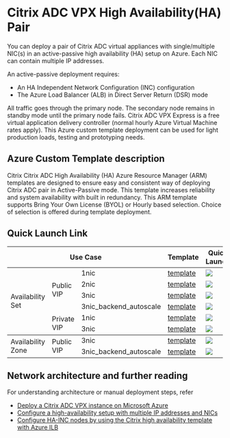 # Citrix ADC VPX High Availability(HA) Pair

You can deploy a pair of  Citrix ADC virtual appliances with single/multiple NIC(s) in an active-passive high availability (HA) setup on Azure. Each NIC can contain multiple IP addresses.

An active-passive deployment requires:

* An HA Independent Network Configuration (INC) configuration
* The Azure Load Balancer (ALB) in Direct Server Return (DSR) mode

All traffic goes through the primary node. The secondary node remains in standby mode until the primary node fails.
Citrix ADC VPX Express is a free virtual application delivery controller (normal hourly Azure Virtual Machine rates apply). This Azure custom template deployment can be used for light production loads, testing and prototyping needs.

## Azure Custom Template description

Citrix Citrix ADC High Availability (HA) Azure Resource Manager (ARM) templates are designed to ensure easy and consistent way of deploying Citrix ADC pair in Active-Passive mode. This template increases reliability and system availability with built in redundancy. This ARM template supports Bring Your Own License (BYOL) or Hourly based selection. Choice of selection is offered during template deployment.

## Quick Launch Link
<table>
  <thead>
    <tr>
      <th colspan="3">Use Case</th>
      <th>Template</th>
      <th>Quick Launch</th>
    </tr>
  </thead>
  <tbody>
    <tr>
      <td rowspan="6">Availability Set</td>
      <td rowspan="4">Public VIP</td>
      <td>1nic</td>
      <td>
        <a href="./availability_set/public_vip/1nic">template</a>
      </td>
      <td>
        <a
          href="https://portal.azure.com/#create/Microsoft.Template/uri/https%3A%2F%2Fraw.githubusercontent.com%2Fcitrix%2Fnetscaler-azure-templates%2Fmaster%2Ftemplates%2Fhigh_availability%2Favailability_set%2Fpublic_vip%2F1nic%2FmainTemplate.json" target="_blank" rel="noopener noreferrer"
        >
          <img src="http://azuredeploy.net/deploybutton.png" />
        </a>
      </td>
    </tr>
    <tr>
      <td>2nic</td>
      <td>
        <a href="./availability_set/public_vip/2nic">template</a>
      </td>
      <td>
        <a
          href="https://portal.azure.com/#create/Microsoft.Template/uri/https%3A%2F%2Fraw.githubusercontent.com%2Fcitrix%2Fnetscaler-azure-templates%2Fmaster%2Ftemplates%2Fhigh_availability%2Favailability_set%2Fpublic_vip%2F2nic%2FmainTemplate.json" target="_blank" rel="noopener noreferrer"
        >
          <img src="http://azuredeploy.net/deploybutton.png" />
        </a>
      </td>
    </tr>
    <tr>
      <td>3nic</td>
      <td>
        <a href="./availability_set/public_vip/3nic">template</a>
      </td>
      <td>
        <a
          href="https://portal.azure.com/#create/Microsoft.Template/uri/https%3A%2F%2Fraw.githubusercontent.com%2Fcitrix%2Fnetscaler-azure-templates%2Fmaster%2Ftemplates%2Fhigh_availability%2Favailability_set%2Fpublic_vip%2F3nic%2FmainTemplate.json" target="_blank" rel="noopener noreferrer"
        >
          <img src="http://azuredeploy.net/deploybutton.png" />
        </a>
      </td>
    </tr>
    <tr>
      <td>3nic_backend_autoscale</td>
      <td>
        <a href="./availability_set/public_vip/3nic_backend_autoscale"
          >template</a
        >
      </td>
      <td>
        <a
          href="https://portal.azure.com/#create/Microsoft.Template/uri/https%3A%2F%2Fraw.githubusercontent.com%2Fcitrix%2Fnetscaler-azure-templates%2Fmaster%2Ftemplates%2Fhigh_availability%2Favailability_set%2Fpublic_vip%2F3nic_backend_autoscale%2FmainTemplate.json" target="_blank" rel="noopener noreferrer"
        >
          <img src="http://azuredeploy.net/deploybutton.png" />
        </a>
      </td>
    </tr>
    <tr>
      <td rowspan="2">Private VIP</td>
      <td>1nic</td>
      <td>
        <a href="./availability_set/private_vip/1nic">template</a>
      </td>
      <td>
        <a
          href="https://portal.azure.com/#create/Microsoft.Template/uri/https%3A%2F%2Fraw.githubusercontent.com%2Fcitrix%2Fnetscaler-azure-templates%2Fmaster%2Ftemplates%2Fhigh_availability%2Favailability_set%2Fprivate_vip%2F1nic%2FmainTemplate.json" target="_blank" rel="noopener noreferrer"
        >
          <img src="http://azuredeploy.net/deploybutton.png" />
        </a>
      </td>
    </tr>
    <tr>
      <td>3nic</td>
      <td>
        <a href="./availability_set/private_vip/3nic">template</a>
      </td>
      <td>
        <a
          href="https://portal.azure.com/#create/Microsoft.Template/uri/https%3A%2F%2Fraw.githubusercontent.com%2Fcitrix%2Fnetscaler-azure-templates%2Fmaster%2Ftemplates%2Fhigh_availability%2Favailability_set%2Fprivate_vip%2F3nic%2FmainTemplate.json" target="_blank" rel="noopener noreferrer"
        >
          <img src="http://azuredeploy.net/deploybutton.png" />
        </a>
      </td>
    </tr>
  </tbody>
  <tbody>
    <tr>
      <td rowspan="2">Availability Zone</td>
      <td rowspan="2">Public VIP</td>
      <td>3nic</td>
      <td>
        <a href="./availability_zone/public_vip/3nic">template</a>
      </td>
      <td>
        <a
          href="https://portal.azure.com/#create/Microsoft.Template/uri/https%3A%2F%2Fraw.githubusercontent.com%2Fcitrix%2Fnetscaler-azure-templates%2Fmaster%2Ftemplates%2Fhigh_availability%2Favailability_zone%2Fpublic_vip%2F3nic%2FmainTemplate.json" target="_blank" rel="noopener noreferrer"
        >
          <img src="http://azuredeploy.net/deploybutton.png" />
        </a>
      </td>
    </tr>
    <tr>
      <td>3nic_backend_autoscale</td>
      <td>
        <a href="./availability_zone/public_vip/3nic_backend_autoscale"
          >template</a
        >
      </td>
      <td>
        <a
          href="https://portal.azure.com/#create/Microsoft.Template/uri/https%3A%2F%2Fraw.githubusercontent.com%2Fcitrix%2Fnetscaler-azure-templates%2Fmaster%2Ftemplates%2Fhigh_availability%2Favailability_zone%2Fpublic_vip%2F3nic_backend_autoscale%2FmainTemplate.json" target="_blank" rel="noopener noreferrer"
        >
          <img src="http://azuredeploy.net/deploybutton.png" />
        </a>
      </td>
    </tr>
  </tbody>
</table>

## Network architecture and further reading

For understanding architecture or manual deployment steps, refer

* [Deploy a Citrix ADC VPX instance on Microsoft Azure](https://docs.citrix.com/en-us/citrix-adc/current-release/deploying-vpx/deploy-vpx-on-azure.html)
* [Configure a high-availability setup with multiple IP addresses and NICs](https://docs.citrix.com/en-us/citrix-adc/current-release/deploying-vpx/deploy-vpx-on-azure/configure-vpx-pair-ha-inc.html)
* [Configure HA-INC nodes by using the Citrix high availability template with Azure ILB](https://docs.citrix.com/en-us/citrix-adc/current-release/deploying-vpx/deploy-vpx-on-azure/configure-vpx-pair-ha-inc-with-azure-ilb.html)

